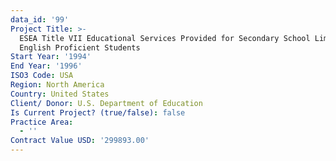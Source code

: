```yaml
---
data_id: '99'
Project Title: >-
  ESEA Title VII Educational Services Provided for Secondary School Limited
  English Proficient Students
Start Year: '1994'
End Year: '1996'
ISO3 Code: USA
Region: North America
Country: United States
Client/ Donor: U.S. Department of Education
Is Current Project? (true/false): false
Practice Area:
  - ''
Contract Value USD: '299893.00'
---
```

